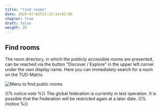 ```yaml
---
title: "find rooms"
date: 2020-07-02T21:23:14+02:00
chapter: true
draft: false
weight: 20
---
```

## Find rooms

The room directory, in which the publicly accessible rooms are presented, can be reached via the button "Discover / Explore" in the upper left corner under the own display name. Here you can immediately search for a room on the TUD-Matrix.

![Menu to find public rooms](/images/01_Find_en.png)

{{% notice note %}}
The global federation is currently in test operation. It is possible that the Federation will be restricted again at a later date.
{{% /notice %}}